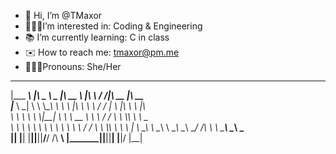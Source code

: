 - 👋 Hi, I’m @TMaxor
- 👩🏼‍💻I’m interested in: Coding & Engineering
- 📚 I’m currently learning: C in class
- ✉️ How to reach me: tmaxor@pm.me
- 🙋🏼‍♀️Pronouns: She/Her

 _________        _____ ______   ________     ___    ___ ________  ________
|\___   ___\     |\   _ \  _   \|\   __  \   |\  \  /  /|\   __  \|\   __  \
\|___ \  \_|     \ \  \\\__\ \  \ \  \|\  \  \ \  \/  / | \  \|\  \ \  \|\  \
     \ \  \       \ \  \\|__| \  \ \   __  \  \ \    / / \ \  \\\  \ \   _  _\
      \ \  \       \ \  \    \ \  \ \  \ \  \  /     \/   \ \  \\\  \ \  \\  \|
       \ \__\       \ \__\    \ \__\ \__\ \__\/  /\   \    \ \_______\ \__\\ _\
        \|__|        \|__|     \|__|\|__|\|__/__/ /\ __\    \|_______|\|__|\|__|
                                             |__|/ \|__|                        
